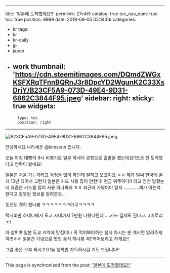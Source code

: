 
---
title: '일본에 도착했데요!!'
permlink: 27c4t5
catalog: true
toc_nav_num: true
toc: true
position: 9999
date: 2018-09-05 05:14:06
categories:
- kr
tags:
- kr
- kr-daily
- jp
- japan
- work
thumbnail: 'https://cdn.steemitimages.com/DQmdZWGxKSFXRqTFnnBQRnJ3r8DpcYD2WgunK2C33XsDrjY/B23CF5A9-073D-49E4-9D31-6862C3844F95.jpeg'
sidebar:
    right:
        sticky: true
widgets:
    -
        type: toc
        position: right
---


![B23CF5A9-073D-49E4-9D31-6862C3844F95.jpeg](https://cdn.steemitimages.com/DQmdZWGxKSFXRqTFnnBQRnJ3r8DpcYD2WgunK2C33XsDrjY/B23CF5A9-073D-49E4-9D31-6862C3844F95.jpeg)

안녕하세요 나라세운 @kimseun 입니다.

오늘 아침 대빵이 9시 비행기로 일본 하네다 공항으로 출발을 했는데요!!조금 전 도착했다고 연락이 왔네요!

일본은 처음 가는거라고 걱정을 많이 하던데 잘하고 오겠지요 ㅎㅎ 제가 벌써 한국에 온지 13년 되어서 그런지 일본은 카드 사용 많이 안한다! 현금 위주이다!! 라고 엄청 말했는데 요즘은 카드를 많이 사용 하나봐요 ㅎㅎ 최근에 가봤어야 알지 ............제가 아는척 한다고 잘못된 정보를 알려준듯...

동전도 괜히 줬나봄 ㅋㅋㅋㅋㅋㅋㅋ아쿠ㅋㅋㅋㅋ


택시비만 하네다에서 도쿄 시내까지 7만원 나왔다던데 ....카드 결제도 된다고...(띠로리ㅜ)


아 참!!!!!!!일본 도쿄 지역에 맛집이나 꼭 먹어봐야하는 음식 아시는 분 계시면 알려주세여!!!ㅎㅎ 일본간 기념으로 맛집 음식 하나쯤 꼭!!먹어보라고 하게요!!

그럼 좋은 오후 되시고요!늘 행복만 가득하시길 기도 드립니다!!

- - -

This page is synchronized from the post: ['일본에 도착했데요!!'](https://steemit.com/@kimseun/27c4t5)
